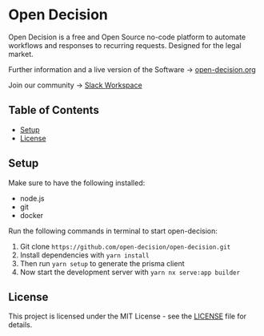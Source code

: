 # Open Decision

Open Decision is a free and Open Source no-code platform to automate workflows and responses to recurring requests. Designed for the legal market.

Further information and a live version of the Software → [open-decision.org](https://open-decision.org)

Join our community → [Slack Workspace](https://open-decision.org/slack)

## Table of Contents

- [Setup](#setup)
- [License](#license)

## Setup

Make sure to have the following installed:

- node.js
- git
- docker

Run the following commands in terminal to start open-decision:

1. Git clone `https://github.com/open-decision/open-decision.git`
2. Install dependencies with `yarn install`
3. Then run `yarn setup` to generate the prisma client
4. Now start the development server with `yarn nx serve:app builder`

## License

This project is licensed under the MIT License - see the [LICENSE](LICENSE.md) file for details.
